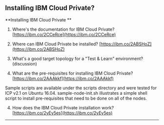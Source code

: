 
## Installing IBM Cloud Private?


**Installing IBM Cloud Private  **

1. Where's the documentation for IBM Cloud Private?
[https://ibm.co/2CCeRce](https://ibm.co/2CCeRce)


2. Where can IBM Cloud Private be installed?
[https://ibm.co/2ABSHoZ](https://ibm.co/2ABSHoZ)


3. What's a good target topology for a "Test & Learn" environment? (discussion)


3. What are the pre-requisites for installing IBM Cloud Private?
[https://ibm.co/2AAAkkf](https://ibm.co/2AAAkkf)

Sample scripts are available under the scripts directory and were tested for ICP v2.1 on Ubuntu 16.04. sample-node-init.sh illustrates a simple shell script to install pre-requisites that need to be done on all of the nodes. 

4. How does the IBM Cloud Private installation work?
[https://ibm.co/2yEy5es](https://ibm.co/2yEy5es)

---
